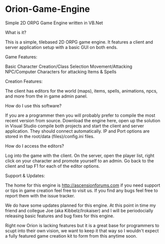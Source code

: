 # Orion-Game-Engine
Simple 2D ORPG Game Engine written in VB.Net

What is it?

This is a simple, tilebased 2D ORPG game engine. It features a client and server application setup with a basic GUI on both ends.

Game Features:

Basic Character Creation/Class Selection
Movement/Attacking
NPC/Computer Characters for attacking
Items & Spells

Creation Features:

The client has editors for the world (maps), items, spells, animations, npcs, and more from the in game admin panel.

How do I use this software?

If you are a programmer then you will probably prefer to compile the most recent version from source. Download the engine here, open up the solution in Visual Studio compile both projects and start the client and server application. They should connect automatically. IP and Port options are stored in the root/data (files)/config.ini files.

How do I access the editors?

Log into the game with the client. On the server, open the player list, right click on your character and promote yourself to an admin. Go back to the client and tap F1 for each of the editor options.

Support & Updates:

The home for this engine is http://ascensionforums.com if you need support or tips in game creation feel free to visit us. If you find any bugs feel free to report them with the issue tracker.

We do have some updates planned for this engine. At this point in time my friend and collegue Joe (aka Kibbelz/Irokaiser) and I will be periodocially releasing basic features and bug fixes for this engine. 

Right now Orion is lacking features but it is a great base for programmers to scupt into their own vision, we want to keep it that way so I wouldn't expect a fully featured game creation kit to form from this anytime soon.
